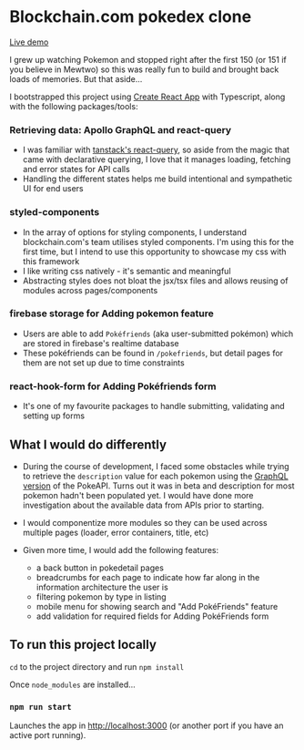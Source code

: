 # Blockchain.com pokedex clone

[Live demo](https://pokefriends-clone.netlify.app/)

I grew up watching Pokemon and stopped right after the first 150 (or 151 if you believe in Mewtwo) so this was really fun to build and brought back loads of memories. But that aside...

I bootstrapped this project using [Create React App](https://github.com/facebook/create-react-app) with Typescript, along with the following packages/tools:

### Retrieving data: Apollo GraphQL and react-query

- I was familiar with [tanstack's react-query](https://tanstack.com/query/v4/?from=reactQueryV3&original=https://react-query-v3.tanstack.com/), so aside from the magic that came with declarative querying, I love that it manages loading, fetching and error states for API calls
- Handling the different states helps me build intentional and sympathetic UI for end users

### styled-components

- In the array of options for styling components, I understand blockchain.com's team utilises styled components. I'm using this for the first time, but I intend to use this opportunity to showcase my css with this framework
- I like writing css natively - it's semantic and meaningful
- Abstracting styles does not bloat the jsx/tsx files and allows reusing of modules across pages/components

### firebase storage for Adding pokemon feature

- Users are able to add `Pokéfriends` (aka user-submitted pokémon) which are stored in firebase's realtime database
- These pokéfriends can be found in `/pokefriends`, but detail pages for them are not set up due to time constraints

### react-hook-form for Adding Pokéfriends form

- It's one of my favourite packages to handle submitting, validating and setting up forms

## What I would do differently

- During the course of development, I faced some obstacles while trying to retrieve the `description` value for each pokemon using the [GraphQL version](https://beta.pokeapi.co/graphql/console/) of the PokeAPI. Turns out it was in beta and description for most pokemon hadn't been populated yet. I would have done more investigation about the available data from APIs prior to starting.

- I would componentize more modules so they can be used across multiple pages (loader, error containers, title, etc)

- Given more time, I would add the following features:

  - a back button in pokedetail pages
  - breadcrumbs for each page to indicate how far along in the information architecture the user is
  - filtering pokemon by type in listing
  - mobile menu for showing search and "Add PokéFriends" feature
  - add validation for required fields for Adding PokéFriends form

## To run this project locally

`cd` to the project directory and run `npm install`

Once `node_modules` are installed...

### `npm run start`

Launches the app in [http://localhost:3000](http://localhost:3000) (or another port if you have an active port running).
